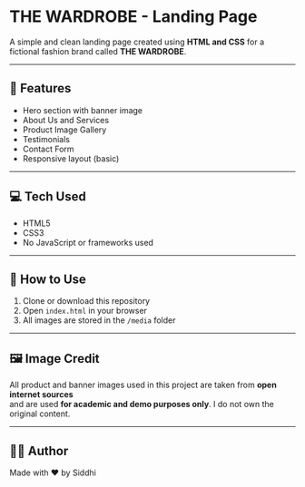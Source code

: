 # THE WARDROBE - Landing Page 

A simple and clean landing page created using **HTML and CSS** for a fictional fashion brand called **THE WARDROBE**.

---

## 📌 Features

- Hero section with banner image
- About Us and Services
- Product Image Gallery
- Testimonials
- Contact Form
- Responsive layout (basic)

---

## 💻 Tech Used

- HTML5  
- CSS3  
- No JavaScript or frameworks used

---

## 📁 How to Use

1. Clone or download this repository
2. Open `index.html` in your browser
3. All images are stored in the `/media` folder

---

## 🖼️ Image Credit

All product and banner images used in this project are taken from **open internet sources**  
and are used **for academic and demo purposes only**. I do not own the original content.

---

## 🙋‍♂️ Author

Made with ❤️ by Siddhi
